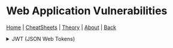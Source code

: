 # Web Application Vulnerabilities
[Home](../index.md) | [CheatSheets](../cheatsheets.md) | [Theory](../theory.md) | [About](../about.md) | [Back](../theory.md)

<details>
<summary>JWT (JSON Web Tokens)</summary>
  
  ### JWT Background:
JWTs serve as an alternative to traditional session management and contain information about users. They are used for authentication, session handling and implementing access control mechanisms. Unlike session cookies, JWTs store all of the information about the user on the client side which is useful for highly distributed web applications. 
  
 A JWT consists of three parts:
  * Header - Contains metadata about the token itself.
  * Payload - Contains user data and information 
  * Signature - A signature is generated by hashing the header and payload and may also be encrypted.
  
Each component is a base64url-encoded JSON object separated by dots '.' and can be read by anybody with access to a token using a decoder. Since the data in a JWT can  be easily read and modified by anyone who has access to it, the security of JWTs relies on the presence of a cryptographic signature. 
  
When a server issues a JWT token a signature is typically generated from the header and payload values. This involves using a secret signing key that is known only by the server and allows the server to verify that the contents of the JWT has not been modified. Since the signature is generated from the header and payload, changing any part of the JWT will result in a signature mismatch, it should be impossible to generate the correct signature for a given header and payload without knowing the secret signing key. 

  A JWT is either implemented as a JWS (JSON Web Signature) or JWE (JSON Web Encryption), these specifications define how a JWT should be implemented in practice. In most cases, people refering to JWTs are actually refering to a JWS, a JWE is similar to a JWS except the header and payload contents are encrypted rather than encoded. 
  
  ### JWT Attack Methods:
  JWT attacks are performed in an attempt to bypass authentication and access control mechanisms, if we are able to steal or forge JWTs, we might be able to perform actions on behalf of another application user and obtain sensitive information. In the worst case scenario, we might be able to elevate our privileges and take full control over user accounts. 
  
  JWT vulnerabilities typically arise due to a mishandling of the token in the application, many specifications for JWTs exist and it is often up to the developer to implement the functionality themselves. This can result in accidental vulnerabilities being introduced even if libraries are used to harden the application environment. JWT vulnerabilties are commonly found in the way the JWT signature is verified, if the server fails to properly verify a JWT signature, an attacker might be able to tamper with the values that are passed to the application via the payload field. In addition, the integrity of a JWT lies entirely on the assumption that the secret signing key remains secret, if this key is guessable via bruteforce or is leaked in some other way for example through a LFI attack, an attacker could generate a valid signature for any token. 
  
  ### Exploiting JWT Signature Verification:
  The application server does not store any information about the JWTs that it issues by design, instead each token is a self contained entity. This design provides many benefits for developers and applications but introduces a different problem, how does the server know about the original contents of the token that it issued? If the server fails to verify the signature correctly, an attacker can make arbitrary changes to the token. 
  
  Consider this example JWT token:
  
  ```
  { "username": "john",
    "userType": "user"
  }
  ```
  If the server uses the username name/value pair to identify which user account to display and signature verification is flawed, an attacker could change the value to any user they wish and take over their account. Similarly, if the value of the userType name/value pair was changed to "admin", an attacker might be able to access administration functionality.
  
  ### Accepting Arbitrary Signatures:
  JWT code libraries typically provide two methods for handling tokens, one method will verify the token and the other will simply decode the token. The Node.js jsonwebtoken library provides the methods verify() for verifying the tokens signature and decode() for decoding the JWT, it could be the case that in the implementation of the JWT functionality, the developer(s) passed the token only to the decode() method and not to the verify() method beforehand. This means that the application does not perform any signature validation at all before returning application data to the user. 
</details>
